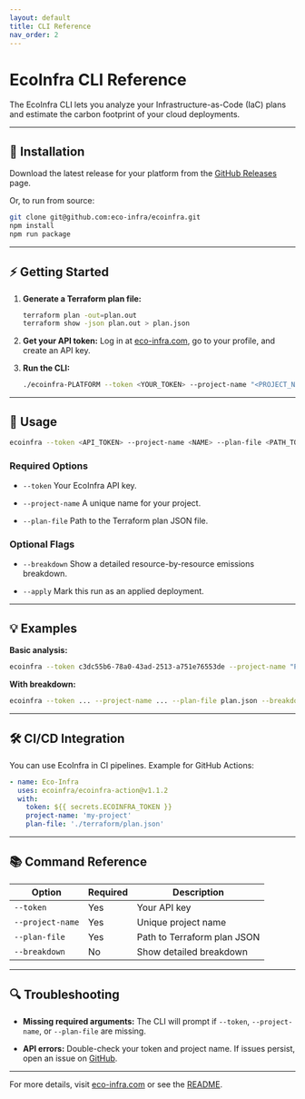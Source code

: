 ```yaml
---
layout: default
title: CLI Reference
nav_order: 2
---
```


# EcoInfra CLI Reference

The EcoInfra CLI lets you analyze your Infrastructure-as-Code (IaC) plans and estimate the carbon footprint of your cloud deployments.

---

## 🚀 Installation

Download the latest release for your platform from the [GitHub Releases](https://github.com/eco-infra/ecoinfra/releases) page.

Or, to run from source:

```bash
git clone git@github.com:eco-infra/ecoinfra.git
npm install
npm run package
```

---

## ⚡ Getting Started

1. **Generate a Terraform plan file:**
   ```bash
   terraform plan -out=plan.out
   terraform show -json plan.out > plan.json
   ```

2. **Get your API token:**
   Log in at [eco-infra.com](https://eco-infra.com), go to your profile, and create an API key.

3. **Run the CLI:**
   ```bash
   ./ecoinfra-PLATFORM --token <YOUR_TOKEN> --project-name "<PROJECT_NAME>" --plan-file plan.json
   ```

---

## 📝 Usage

```bash
ecoinfra --token <API_TOKEN> --project-name <NAME> --plan-file <PATH_TO_PLAN_JSON> [options]
```

### Required Options

- `--token`
  Your EcoInfra API key.

- `--project-name`
  A unique name for your project.

- `--plan-file`
  Path to the Terraform plan JSON file.

### Optional Flags

- `--breakdown`
  Show a detailed resource-by-resource emissions breakdown.

- `--apply`
  Mark this run as an applied deployment.

---

## 💡 Examples

**Basic analysis:**
```bash
ecoinfra --token c3dc55b6-78a0-43ad-2513-a751e76553de --project-name "Production Account" --plan-file plan.json
```

**With breakdown:**
```bash
ecoinfra --token ... --project-name ... --plan-file plan.json --breakdown
```

---

## 🛠️ CI/CD Integration

You can use EcoInfra in CI pipelines.
Example for GitHub Actions:

```yaml
- name: Eco-Infra
  uses: ecoinfra/ecoinfra-action@v1.1.2
  with:
    token: ${{ secrets.ECOINFRA_TOKEN }}
    project-name: 'my-project'
    plan-file: './terraform/plan.json'
```

---

## 📚 Command Reference

| Option            | Required | Description                                      |
|-------------------|----------|--------------------------------------------------|
| `--token`         | Yes      | Your API key                                     |
| `--project-name`  | Yes      | Unique project name                              |
| `--plan-file`     | Yes      | Path to Terraform plan JSON                      |
| `--breakdown`     | No       | Show detailed breakdown                          |

---

## 🔍 Troubleshooting

- **Missing required arguments:**
  The CLI will prompt if `--token`, `--project-name`, or `--plan-file` are missing.

- **API errors:**
  Double-check your token and project name. If issues persist, open an issue on [GitHub](https://github.com/eco-infra/ecoinfra/issues).

---

For more details, visit [eco-infra.com](https://eco-infra.com) or see the [README](../README.md).
